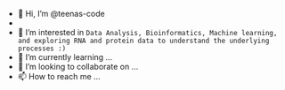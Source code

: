 - 👋 Hi, I’m @teenas-code
- 
- 👀 I’m interested in `Data Analysis, Bioinformatics, Machine learning, and exploring RNA and protein data to understand the underlying processes :)`
- 🌱 I’m currently learning ...
- 💞️ I’m looking to collaborate on ...
- 📫 How to reach me ...

<!---
teenas-code/teenas-code is a ✨ special ✨ repository because its `README.md` (this file) appears on your GitHub profile.
You can click the Preview link to take a look at your changes.
--->
